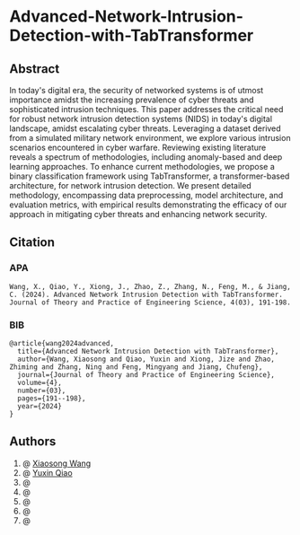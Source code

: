 # Advanced-Network-Intrusion-Detection-with-TabTransformer
## Abstract
In today's digital era, the security of networked systems is of utmost importance amidst the increasing prevalence of cyber threats and sophisticated intrusion techniques. This paper addresses the critical need for robust network intrusion detection systems (NIDS) in today's digital landscape, amidst escalating cyber threats. Leveraging a dataset derived from a simulated military network environment, we explore various intrusion scenarios encountered in cyber warfare. Reviewing existing literature reveals a spectrum of methodologies, including anomaly-based and deep learning approaches. To enhance current methodologies, we propose a binary classification framework using TabTransformer, a transformer-based architecture, for network intrusion detection. We present detailed methodology, encompassing data preprocessing, model architecture, and evaluation metrics, with empirical results demonstrating the efficacy of our approach in mitigating cyber threats and enhancing network security.

## Citation
### APA
```
Wang, X., Qiao, Y., Xiong, J., Zhao, Z., Zhang, N., Feng, M., & Jiang, C. (2024). Advanced Network Intrusion Detection with TabTransformer. Journal of Theory and Practice of Engineering Science, 4(03), 191-198.
```
### BIB

```
@article{wang2024advanced,
  title={Advanced Network Intrusion Detection with TabTransformer},
  author={Wang, Xiaosong and Qiao, Yuxin and Xiong, Jize and Zhao, Zhiming and Zhang, Ning and Feng, Mingyang and Jiang, Chufeng},
  journal={Journal of Theory and Practice of Engineering Science},
  volume={4},
  number={03},
  pages={191--198},
  year={2024}
}
```

## Authors
1. @ [Xiaosong Wang](https://github.com/XiaosongWangcode)     <br>
2. @ [Yuxin Qiao](https://github.com/yuxinqiao)   <br>
3. @    <br>
4. @    <br>
5. @    <br>
6. @    <br>
7. @    <br>
